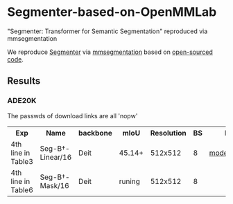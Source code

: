 # Segmenter-based-on-OpenMMLab
"Segmenter: Transformer for Semantic Segmentation" reproduced via mmsegmentation

We reproduce [Segmenter](https://arxiv.org/pdf/2105.05633.pdf) via [mmsegmentation](https://github.com/open-mmlab/mmsegmentation) 
based on [open-sourced code](https://github.com/rstrudel/segmenter).

## Results

### ADE20K

The passwds of download links are all 'nopw'
<table>
  <tr>
    <th>Exp</th>
    <th>Name</th>
    <th>backbone</th>
    <th>mIoU </th>
    <th>Resolution</th>
    <th>BS</th>
    <th colspan="3">Download</th>
  </tr>
<tr>
    <td>4th line in Table3</td>
    <td>Seg-B<span>&#8224;</span>-Linear/16</td>
    <td>Deit</td>
    <td> 45.14+ </td>
    <td>512x512</td>
    <td>8</td>
    <td><a href="https://pan.baidu.com/s/1nUdzq_Gw2IkSvbuIRIkOIA">model</a></td>
    <td><a href="https://pan.baidu.com/s/1w8l8YhfZcbMV8KJUUVKRXg">config</a></td>    
    <td><a href="https://pan.baidu.com/s/1Qq7mYMgMuVLSmsgHLpnsHg">log</a></td>
</tr>
<tr>
    <td>4th line in Table6</td>
    <td>Seg-B<span>&#8224;</span>-Mask/16</td>
    <td>Deit</td>
    <td> runing </td>
    <td>512x512</td>
    <td>8</td>
</tr>
</table>
